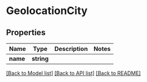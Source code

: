 # GeolocationCity

## Properties
Name | Type | Description | Notes
------------ | ------------- | ------------- | -------------
**name** | **string** |  | 

[[Back to Model list]](../../README.md#documentation-for-models) [[Back to API list]](../../README.md#documentation-for-api-endpoints) [[Back to README]](../../README.md)

